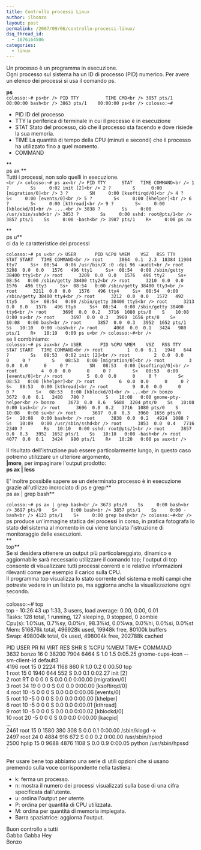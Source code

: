 ```yaml
---
title: Controllo processi Linux
author: ilbonzo
layout: post
permalink: /2007/09/06/controllo-processi-linux/
dsq_thread_id:
  - 1876164506
categories:
  - linux
---
```

Un processo è un programma in esecuzione.  
Ogni processo sul sistema ha un ID di processo (PID) numerico. Per avere un elenco dei processi si usa il comando ps.

**ps**  
`colosso:~# ps<br />
  PID TTY          TIME CMD<br />
 3857 pts/1    00:00:00 bash<br />
 3863 pts/1    00:00:00 ps<br />
colosso:~# `

*   PID ID del processo
*   TTY la periferica di terminale in cui il processo è in esecuzione
*   STAT Stato del processo, ciò che il processo sta facendo e dove risiede la sua memoria.
*   TIME La quantità di tempo della CPU (minuti e secondi) che il processo ha utilizzato fino a quel momento.
*   COMMAND 

**  
ps ax **  
Tutti i processi, non solo quelli in esecuzione.  
`<br />
colosso:~# ps ax<br />
  PID TTY      STAT   TIME COMMAND<br />
    1 ?        Ss     0:02 init [2]<br />
    2 ?        S      0:00 [migration/0]<br />
    3 ?        SN     0:00 [ksoftirqd/0]<br />
    4 ?        S<     0:00 [events/0]<br />
    5 ?        S<     0:00 [khelper]<br />
    6 ?        S<     0:00 [kthread]<br />
    9 ?        S<     0:00 [kblockd/0]<br />
 ....<br />
 3838 ?        Ss     0:00 /usr/sbin/sshd<br />
 3853 ?        Ss     0:00 sshd: root@pts/1<br />
 3857 pts/1    Ss     0:00 -bash<br />
 3987 pts/1    R+     0:00 ps ax`

**  
ps u**  
ci da le caratteristice dei processi

`colosso:~# ps u<br />
USER       PID %CPU %MEM    VSZ   RSS TTY      STAT START   TIME COMMAND<br />
root      3064  0.1  2.3  18384 11904 tty7     Ss+  08:54   0:06 /usr/bin/X :0 -dpi 96 -audit<br />
root      3208  0.0  0.0   1576   496 tty1     Ss+  08:54   0:00 /sbin/getty 38400 tty1<br />
root      3209  0.0  0.0   1576   496 tty2     Ss+  08:54   0:00 /sbin/getty 38400 tty2<br />
root      3210  0.0  0.0   1576   496 tty3     Ss+  08:54   0:00 /sbin/getty 38400 tty3<br />
root      3211  0.0  0.0   1576   496 tty4     Ss+  08:54   0:00 /sbin/getty 38400 tty4<br />
root      3212  0.0  0.0   1572   492 tty5     Ss+  08:54   0:00 /sbin/getty 38400 tty5<br />
root      3213  0.0  0.0   1576   496 tty6     Ss+  08:54   0:00 /sbin/getty 38400 tty6<br />
root      3696  0.0  0.2   3716  1080 pts/0    S    10:08   0:00 su<br />
root      3697  0.0  0.3   3960  1656 pts/0    S+   10:08   0:00 bash<br />
root      3857  0.0  0.3   3952  1652 pts/1    Ss   10:10   0:00 -bash<br />
root      4060  0.0  0.1   3424   980 pts/1    R+   10:19   0:00 ps u<br />
colosso:~#<br />
`  
se li combiniamo:  
`colosso:~# ps aux<br />
USER       PID %CPU %MEM    VSZ   RSS TTY      STAT START   TIME COMMAND<br />
root         1  0.0  0.1   1940   644 ?        Ss   08:53   0:02 init [2]<br />
root         2  0.0  0.0      0     0 ?        S    08:53   0:00 [migration/0]<br />
root         3  0.0  0.0      0     0 ?        SN   08:53   0:00 [ksoftirqd/0]<br />
root         4  0.0  0.0      0     0 ?        S<   08:53   0:00 [events/0]<br />
root         5  0.0  0.0      0     0 ?        S<   08:53   0:00 [khelper]<br />
root         6  0.0  0.0      0     0 ?        S<   08:53   0:00 [kthread]<br />
root         9  0.0  0.0      0     0 ?        S<   08:53   0:00 [kblockd/0]<br />
...<br />
bonzo     3672  0.0  0.1   2480   780 ?        S    10:08   0:00 gnome-pty-helper<br />
bonzo     3673  0.0  0.6   5680  3204 pts/0    Ss   10:08   0:00 bash<br />
root      3696  0.0  0.2   3716  1080 pts/0    S    10:08   0:00 su<br />
root      3697  0.0  0.3   3960  1656 pts/0    S+   10:08   0:00 bash<br />
root      3838  0.0  0.2   4924  1088 ?        Ss   10:09   0:00 /usr/sbin/sshd<br />
root      3853  0.0  0.4   7716  2340 ?        Rs   10:10   0:00 sshd: root@pts/1<br />
root      3857  0.0  0.3   3952  1652 pts/1    Ss   10:10   0:00 -bash<br />
root      4077  0.0  0.1   3424   980 pts/1    R+   10:20   0:00 ps aux<br />
`

Il risultato dell'istruzione può essere particolarmente lungo, in questo caso potremo utilizzare un ulteriore argomento,  
**|more**, per impaginare l'output prodotto:  
**ps ax | less**

E' inoltre possibile sapere se un determinato processo è in esecuzione grazie all'utilizzo incrociato di ps e grep:**  
ps ax | grep bash**

`colosso:~# ps ax | grep bash<br />
 3673 pts/0    Ss     0:00 bash<br />
 3697 pts/0    S+     0:00 bash<br />
 3857 pts/1    Ss     0:00 -bash<br />
 4123 pts/1    S+     0:00 grep bash<br />
colosso:~#<br />
`  
ps produce un'immagine statica dei processi in corso, in pratica fotografa lo stato del sistema al momento in cui viene lanciata l'istruzione di monitoraggio delle esecuzioni.  
**  
top**  
Se si desidera ottenere un output più particolareggiato, dinamico e aggiornabile sarà necessario utilizzare il comando top; l'output di top consente di visualizzare tutti processi correnti e le relative informazioni rilevanti come per esempio il carico sulla CPU.  
Il programma top visualizza lo stato corrente del sistema e molti campi che potreste vedere in un listato ps, ma aggiorna anche la visualizzazione ogni secondo.  
`<br />
colosso:~# top<br />
top - 10:26:43 up  1:33,  3 users,  load average: 0.00, 0.00, 0.01<br />
Tasks: 128 total,   1 running, 127 sleeping,   0 stopped,   0 zombie<br />
Cpu(s):  1.0%us,  0.7%sy,  0.0%ni, 98.3%id,  0.0%wa,  0.0%hi,  0.0%si,  0.0%st<br />
Mem:    516876k total,   496928k used,    19948k free,    80100k buffers<br />
Swap:   498004k total,        0k used,   498004k free,   202788k cached</p>
<p>  PID USER      PR  NI  VIRT  RES  SHR S %CPU %MEM    TIME+  COMMAND<br />
 3632 bonzo     16   0 38200 7904 6464 S  1.0  1.5   0:05.25 gnome-cups-icon --sm-client-id default3<br />
 4196 root      15   0  2224 1168  860 R  1.0  0.2   0:00.50 top<br />
    1 root      15   0  1940  644  552 S  0.0  0.1   0:02.27 init [2]<br />
    2 root      RT   0     0    0    0 S  0.0  0.0   0:00.00 [migration/0]<br />
    3 root      34  19     0    0    0 S  0.0  0.0   0:00.00 [ksoftirqd/0]<br />
    4 root      10  -5     0    0    0 S  0.0  0.0   0:00.06 [events/0]<br />
    5 root      10  -5     0    0    0 S  0.0  0.0   0:00.00 [khelper]<br />
    6 root      10  -5     0    0    0 S  0.0  0.0   0:00.01 [kthread]<br />
    9 root      10  -5     0    0    0 S  0.0  0.0   0:00.02 [kblockd/0]<br />
   10 root      20  -5     0    0    0 S  0.0  0.0   0:00.00 [kacpid]<br />
 ...<br />
 2461 root      15   0  1580  380  308 S  0.0  0.1   0:00.00 /sbin/klogd -x<br />
 2497 root      24   0  4884  916  672 S  0.0  0.2   0:00.00 /usr/sbin/hpiod<br />
 2500 hplip     15   0  9688 4876 1108 S  0.0  0.9   0:00.05 python /usr/sbin/hpssd<br />
`

Per usare bene top abbiamo una serie di utili opzioni che si usano premendo sulla voce corrispondente nella tastiera:

* k: ferma un processo.  
* n: mostra il numero dei processi visualizzati sulla base di una cifra specificata dall'utente.  
* u: ordina l'output per utente.  
* P: ordina per quantità di CPU utilizzata.  
* M: ordina per quantità di memoria impiegata.  
* Barra spaziatrice: aggiorna l'output.

Buon controllo a tutti  
Gabba Gabba Hey  
Bonzo

<div class='kindleWidget kindleLight' >
  
</div>

